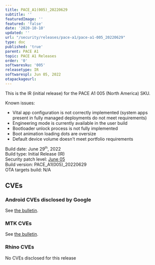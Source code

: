 ```yaml
---
title: PACE_A1(005)_20220629
subtitle: ''
featuredImage: ''
featured: 'false'
date: '2020-10-10'
updated: ''
url: "/security/releases/pace-a1/pace-a1-005_20220629"
type: doc
published: 'true'
parent: PACE A1
topic: PACE A1 Releases
order: '0'
softwaresku: '005'
releasetype: IR
softwarespl: Jun 05, 2022
otapackageurl: 
---
```


This is the IR (initial release) for the PACE A1 005 (North America) SKU.

Known issues: 
- Vital app configuration is not correctly implemented (system apps present in fully managed deployments do not meet requirements)
- Engineering mode is currently available in the user build
- Bootloader unlock process is not fully implemented
- Boot animation loading dots are oversize
- Default device volume doesn't meet portfolio requirements

Build date: June 29<sup><small>th</small></sup>, 2022  
Build type: Initial Release (IR)  
Security patch level: [June 05](https://source.android.com/security/bulletin/2022-06-01)  
Build version: PACE_A1(005)_20220629  
OTA targets build: N/A

## CVEs
### Android CVEs disclosed by Google

See [the bulletin](https://source.android.com/security/bulletin/2022-06-01).

### MTK CVEs

See [the bulletin](https://source.android.com/docs/security/bulletin/2022-06-01#mediatek-components).

### Rhino CVEs
No CVEs disclosed for this release